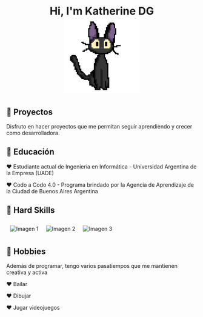 <h1 align="center" > Hi, I'm Katherine DG <br> <img height="200" width="200" src="https://github.com/KatherineDG/KatherineDG/blob/main/kikigifKatherneDG.gif"> </h1>
<!--<img src="https://github.com/KatherineDG/KatherineDG/assets/103223178/9705619a-1919-4495-b895-ed9e2524167e">-->

<h2>🎀 Proyectos</h2>
Disfruto en hacer proyectos que me permitan seguir aprendiendo y crecer como desarrolladora.


<h2>🌷 Educación</h2>
<p>♥ Estudiante actual de Ingenieria en Informática - Universidad Argentina de la Empresa (UADE)</p>
<p>♥ Codo a Codo 4.0 - Programa brindado por la Agencia de Aprendizaje de la Ciudad de Buenos Aires Argentina</p>

<h2>🍄 Hard Skills</h2>
<div style="display: flex; flex-wrap: wrap;">
  <div style="margin: 10px;">
    <img src="[imagenes/imagen1.png](https://github.com/KatherineDG/KatherineDG/blob/main/kikigifKatherneDG.gif)" alt="Imagen 1" width="200"/>
  </div>
  <div style="margin: 10px;">
    <img src="[imagenes/imagen2.png](https://github.com/KatherineDG/KatherineDG/blob/main/kikigifKatherneDG.gif)" alt="Imagen 2" width="200"/>
  </div>
  <div style="margin: 10px;">
    <img src="[imagenes/imagen3.png](https://github.com/KatherineDG/KatherineDG/blob/main/kikigifKatherneDG.gif)" alt="Imagen 3" width="200"/>
  </div>
  <!-- Agrega más imágenes según sea necesario -->
</div>

<h2>🍨 Hobbies</h2>
<p>Además de programar, tengo varios pasatiempos que me mantienen creativa y activa</p>
<p>♥ Bailar</p>
<p>♥ Dibujar</p>
<p>♥ Jugar videojuegos</p>

<!--
**KatherineDG/KatherineDG** is a ✨ _special_ ✨ repository because its `README.md` (this file) appears on your GitHub profile.

Here are some ideas to get you started:

- 🔭 I’m currently working on ...
- 🌱 I’m currently learning ...
- 👯 I’m looking to collaborate on ...
- 🤔 I’m looking for help with ...
- 💬 Ask me about ...
- 📫 How to reach me: ...
- 😄 Pronouns: ...
- ⚡ Fun fact: ...
-->
